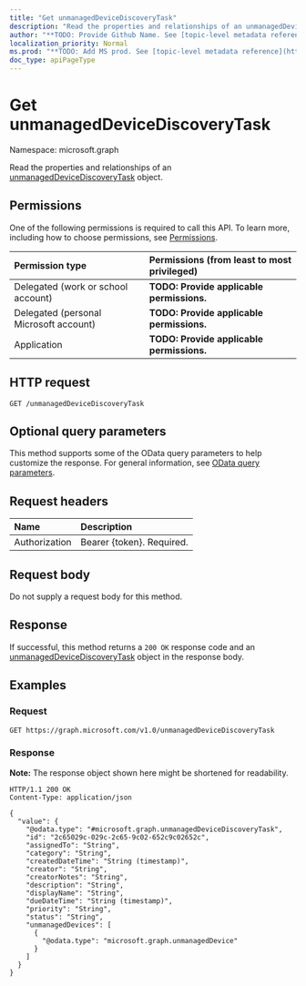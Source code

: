 ```yaml
---
title: "Get unmanagedDeviceDiscoveryTask"
description: "Read the properties and relationships of an unmanagedDeviceDiscoveryTask object."
author: "**TODO: Provide Github Name. See [topic-level metadata reference](https://msgo.azurewebsites.net/add/document/guidelines/metadata.html#topic-level-metadata)**"
localization_priority: Normal
ms.prod: "**TODO: Add MS prod. See [topic-level metadata reference](https://msgo.azurewebsites.net/add/document/guidelines/metadata.html#topic-level-metadata)**"
doc_type: apiPageType
---
```


# Get unmanagedDeviceDiscoveryTask
Namespace: microsoft.graph



Read the properties and relationships of an [unmanagedDeviceDiscoveryTask](../resources/unmanageddevicediscoverytask.md) object.

## Permissions
One of the following permissions is required to call this API. To learn more, including how to choose permissions, see [Permissions](/graph/permissions-reference).

|Permission type|Permissions (from least to most privileged)|
|:---|:---|
|Delegated (work or school account)|**TODO: Provide applicable permissions.**|
|Delegated (personal Microsoft account)|**TODO: Provide applicable permissions.**|
|Application|**TODO: Provide applicable permissions.**|

## HTTP request

<!-- {
  "blockType": "ignored"
}
-->
``` http
GET /unmanagedDeviceDiscoveryTask
```

## Optional query parameters
This method supports some of the OData query parameters to help customize the response. For general information, see [OData query parameters](/graph/query-parameters).

## Request headers
|Name|Description|
|:---|:---|
|Authorization|Bearer {token}. Required.|

## Request body
Do not supply a request body for this method.

## Response

If successful, this method returns a `200 OK` response code and an [unmanagedDeviceDiscoveryTask](../resources/unmanageddevicediscoverytask.md) object in the response body.

## Examples

### Request
<!-- {
  "blockType": "request",
  "name": "get_unmanageddevicediscoverytask"
}
-->
``` http
GET https://graph.microsoft.com/v1.0/unmanagedDeviceDiscoveryTask
```


### Response
**Note:** The response object shown here might be shortened for readability.
<!-- {
  "blockType": "response",
  "truncated": true,
  "@odata.type": "microsoft.graph.unmanagedDeviceDiscoveryTask"
}
-->
``` http
HTTP/1.1 200 OK
Content-Type: application/json

{
  "value": {
    "@odata.type": "#microsoft.graph.unmanagedDeviceDiscoveryTask",
    "id": "2c65029c-029c-2c65-9c02-652c9c02652c",
    "assignedTo": "String",
    "category": "String",
    "createdDateTime": "String (timestamp)",
    "creator": "String",
    "creatorNotes": "String",
    "description": "String",
    "displayName": "String",
    "dueDateTime": "String (timestamp)",
    "priority": "String",
    "status": "String",
    "unmanagedDevices": [
      {
        "@odata.type": "microsoft.graph.unmanagedDevice"
      }
    ]
  }
}
```

